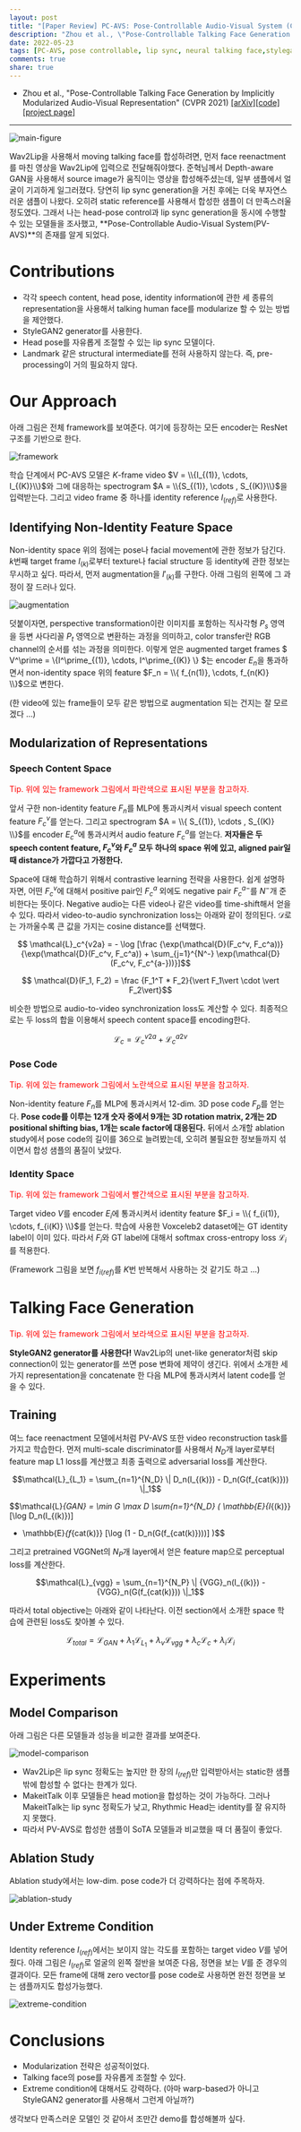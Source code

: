 ```yaml
---
layout: post
title: "[Paper Review] PC-AVS: Pose-Controllable Audio-Visual System (CVPR 2021)" 
description: "Zhou et al., \"Pose-Controllable Talking Face Generation by Implicitly Modularized Audio-Visual Representation\" (CVPR 2021) 논문 리뷰"
date: 2022-05-23
tags: [PC-AVS, pose controllable, lip sync, neural talking face,stylegan2, paper review]
comments: true
share: true
---
```


- Zhou et al., "Pose-Controllable Talking Face Generation by Implicitly Modularized Audio-Visual Representation" (CVPR 2021)  [[arXiv]](https://arxiv.org/abs/2104.11116)[[code]](https://github.com/Hangz-nju-cuhk/Talking-Face_PC-AVS)[[project page]](https://hangz-nju-cuhk.github.io/projects/PC-AVS)

--- 

![main-figure](/assets/posts/lip-sync-synthesis/2022-05-23-reivew-pc-avs/main-figure.png)

Wav2Lip을 사용해서 moving talking face를 합성하려면, 먼저 face reenactment를 마친 영상을 Wav2Lip에 입력으로 전달해줘야했다. 준혁님께서 Depth-aware GAN을 사용해서 source image가 움직이는 영상을 합성해주셨는데, 일부 샘플에서 얼굴이 기괴하게 일그러졌다. 당연히 lip sync generation을 거친 후에는 더욱 부자연스러운 샘플이 나왔다. 오히려 static reference를 사용해서 합성한 샘플이 더 만족스러울 정도였다. 그래서 나는 head-pose control과 lip sync generation을 동시에 수행할 수 있는 모델들을 조사했고, **Pose-Controllable Audio-Visual System(PV-AVS)**의 존재를 알게 되었다.

# Contributions
- 각각 speech content, head pose, identity information에 관한 세 종류의 representation을 사용해서 talking human face를  modularize 할 수 있는 방법을 제안했다. 
- StyleGAN2 generator를 사용한다.
- Head pose를 자유롭게 조절할 수 있는 lip sync 모델이다. 
- Landmark 같은 structural intermediate를 전혀 사용하지 않는다. 즉, pre-processing이 거의 필요하지 않다.

# Our Approach
아래 그림은 전체 framework를 보여준다. 여기에 등장하는 모든 encoder는 ResNet 구조를 기반으로 한다.

![framework](/assets/posts/lip-sync-synthesis/2022-05-23-reivew-pc-avs/framework.png)

학습 단계에서 PC-AVS 모델은 $K$-frame video $V = \\{I_{(1)}, \cdots,  I_{(K)}\\}$와 그에 대응하는 spectrogram $A = \\{S_{(1)}, \cdots , S_{(K)}\\}$을 입력받는다. 그리고 video frame 중 하나를 identity reference $I_{(ref)}$로 사용한다. 

## Identifying Non-Identity Feature Space
Non-identity space 위의 점에는 pose나 facial movement에 관한 정보가 담긴다. $k$번째 target frame $I_{(k)}$로부터 texture나 facial structure 등 identity에 관한 정보는 무시하고 싶다. 따라서, 먼저 augmentation을 ${I'}_{(k)}$를 구한다. 아래 그림의 왼쪽에 그 과정이 잘 드러나 있다.

![augmentation](/assets/posts/lip-sync-synthesis/2022-05-23-reivew-pc-avs/augmentation.png)

덧붙이자면, perspective transformation이란 이미지를 포함하는 직사각형 $P_s$ 영역을 등변 사다리꼴 $P_t$ 영역으로 변환하는 과정을 의미하고, color transfer란 RGB channel의 순서를 섞는 과정을 의미한다. 이렇게 얻은 augmented target frames $ V^\prime = \\{I^\prime_{(1)}, \cdots,  I^\prime_{(K)} \\} $는 encoder $E_n$을 통과하면서 non-identity space 위의 feature $F_n = \\{ f_{n(1)}, \cdots,  f_{n(K)} \\}$으로 변한다.

(한 video에 있는 frame들이 모두 같은 방법으로 augmentation 되는 건지는 잘 모르겠다 ...)

## Modularization of Representations
### Speech Content Space
<span style="color:red"> 
Tip. 위에 있는 framework 그림에서 파란색으로 표시된 부분을 참고하자.
</span>  

앞서 구한 non-identity feature $F_n$를 MLP에 통과시켜서 visual speech content feature $F_c^v$를 얻는다. 그리고 spectrogram $A = \\{ S_{(1)}, \cdots , S_{(K)} \\}$를 encoder $E_c^a$에 통과시켜서 audio feature $F_c^a$를 얻는다. **저자들은 두 speech content feature, $F_c^v$와 $F_c^a$ 모두 하나의 space 위에 있고, aligned pair일 때 distance가 가깝다고 가정한다.** 

Space에 대해 학습하기 위해서 contrastive learning 전략을 사용한다. 쉽게 설명하자면, 어떤 $F_c^v$에 대해서 positive pair인 $F_c^a$ 외에도 negative pair $F_c^{a-}$를 $N^-$개 준비한다는 뜻이다. Negative audio는 다른 video나 같은 video를 time-shift해서 얻을 수 있다. 따라서 video-to-audio synchronization loss는 아래와 같이 정의된다. $\mathcal{D}$로는 가까울수록 큰 값을 가지는 cosine distance를 선택했다. 

$$ \mathcal{L}_c^{v2a} = - \log [\frac
{\exp(\mathcal{D}(F_c^v, F_c^a))}
{\exp(\mathcal{D}(F_c^v, F_c^a)) + \sum_{j=1}^{N^-} \exp(\mathcal{D}(F_c^v, F_c^{a-}))}]$$

$$ \mathcal{D}(F_1, F_2) = \frac {F_1^T * F_2}{\vert F_1\vert \cdot \vert F_2\vert}$$

비슷한 방법으로 audio-to-video synchronization loss도 계산할 수 있다. 최종적으로는 두 loss의 합을 이용해서 speech content space를 encoding한다. 

$$ \mathcal{L}_c = \mathcal{L}_c^{v2a} + \mathcal{L}_c^{a2v} $$

### Pose Code
<span style="color:red"> 
Tip. 위에 있는 framework 그림에서 노란색으로 표시된 부분을 참고하자.
</span>  

Non-identity feature $F_n$를 MLP에 통과시켜서 12-dim. 3D pose code $F_p$를 얻는다. **Pose code를 이루는 12개 숫자 중에서 9개는 3D rotation matrix, 2개는 2D positional shifting bias, 1개는 scale factor에 대응된다.** 뒤에서 소개할 ablation study에서 pose code의 길이를 36으로 늘려봤는데, 오히려 불필요한 정보들까지 섞이면서 합성 샘플의 품질이 낮았다. 

### Identity Space
<span style="color:red"> 
Tip. 위에 있는 framework 그림에서 빨간색으로 표시된 부분을 참고하자.
</span>  

Target video $V$를 encoder $E_i$에 통과시켜서 identity feature $F_i = \\{ f_{i(1)}, \cdots,  f_{i(K)} \\}$를 얻는다. 학습에 사용한 Voxceleb2 dataset에는 GT identity label이 이미 있다. 따라서 $F_i$와 GT label에 대해서 softmax cross-entropy loss $\mathcal{L}_i$를 적용한다. 

(Framework 그림을 보면 $f_{i(ref)}$를 $K$번 반복해서 사용하는 것 같기도 하고 ...)

# Talking Face Generation
<span style="color:red"> 
Tip. 위에 있는 framework 그림에서 보라색으로 표시된 부분을 참고하자.
</span>  

**StyleGAN2 generator를 사용한다!** Wav2Lip의 unet-like generator처럼 skip connection이 있는 generator를 쓰면 pose 변화에 제약이 생긴다. 위에서 소개한 세 가지 representation을 concatenate 한 다음 MLP에 통과시켜서 latent code를 얻을 수 있다.

## Training
여느 face reenactment 모델에서처럼 PV-AVS 또한 video reconstruction task를 가지고 학습한다. 먼저 multi-scale discriminator를 사용해서 $N_D$개 layer로부터 feature map L1 loss를 계산했고 최종 출력으로 adversarial loss를 계산한다. 

$$\mathcal{L}_{L_1} = \sum_{n=1}^{N_D} \| D_n(I_{(k)}) - D_n(G(f_{cat(k)})) \|_1$$

$$\mathcal{L}_{GAN} = \min _G \max _D \sum_{n=1}^{N_D} ( 
\mathbb{E}_{I_{(k)}} [\log D_n(I_{(k)})] 
+ \mathbb{E}_{f_{cat(k)}} [\log (1 - D_n(G(f_{cat(k)})))] )$$

그리고 pretrained VGGNet의 $N_P$개 layer에서 얻은 feature map으로 perceptual loss를 계산한다. 

$$\mathcal{L}_{vgg} = \sum_{n=1}^{N_P} \| {VGG}_n(I_{(k)}) - {VGG}_n(G(f_{cat(k)})) \|_1$$

따라서 total objective는 아래와 같이 나타난다. 이전 section에서 소개한 space 학습에 관련된 loss도 찾아볼 수 있다. 

$$\mathcal{L}_{total} = \mathcal{L}_{GAN} + \lambda_1 \mathcal{L}_{L_1} + \lambda_v \mathcal{L}_{vgg} + \lambda_c \mathcal{L}_c + \lambda_i \mathcal{L}_i$$

# Experiments

## Model Comparison
아래 그림은 다른 모델들과 성능을 비교한 결과를 보여준다. 

![model-comparison](/assets/posts/lip-sync-synthesis/2022-05-23-reivew-pc-avs/model-comparison.png)

- Wav2Lip은 lip sync 정확도는 높지만 한 장의 $I_{(ref)}$만 입력받아서는 static한 샘플 밖에 합성할 수 없다는 한계가 있다. 
- MakeitTalk 이후 모델들은 head motion을 합성하는 것이 가능하다. 그러나 MakeitTalk는 lip sync 정확도가 낮고, Rhythmic Head는 identity를 잘 유지하지 못했다. 
- 따라서 PV-AVS로 합성한 샘플이 SoTA 모델들과 비교했을 때 더 품질이 좋았다.

## Ablation Study
Ablation study에서는 low-dim. pose code가 더 강력하다는 점에 주목하자. 

![ablation-study](/assets/posts/lip-sync-synthesis/2022-05-23-reivew-pc-avs/ablation-study.png)

## Under Extreme Condition
Identity reference $I_{(ref)}$에서는 보이지 않는 각도를 포함하는 target video $V$를 넣어줬다. 아래 그림은 $I_{(ref)}$로 얼굴의 왼쪽 절반을 보여준 다음, 정면을 보는 $V$를 준 경우의 결과이다. 모든 frame에 대해 zero vector를 pose code로 사용하면 완전 정면을 보는 샘플까지도 합성가능했다.

![extreme-condition](/assets/posts/lip-sync-synthesis/2022-05-23-reivew-pc-avs/extreme-condition.png)

# Conclusions
- Modularization 전략은 성공적이었다. 
- Talking face의 pose를 자유롭게 조절할 수 있다.
- Extreme condition에 대해서도 강력하다. (아마 warp-based가 아니고 StyleGAN2 generator를 사용해서 그런게 아닐까?)

생각보다 만족스러운 모델인 것 같아서 조만간 demo를 합성해볼까 싶다. 